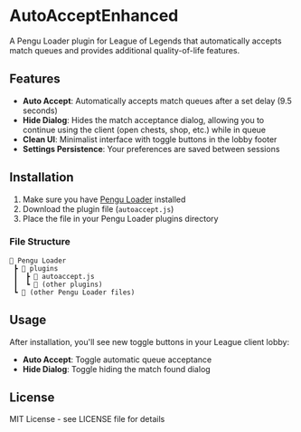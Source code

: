 # AutoAcceptEnhanced

A Pengu Loader plugin for League of Legends that automatically accepts match queues and provides additional quality-of-life features.

## Features

- **Auto Accept**: Automatically accepts match queues after a set delay (9.5 seconds)
- **Hide Dialog**: Hides the match acceptance dialog, allowing you to continue using the client (open chests, shop, etc.) while in queue
- **Clean UI**: Minimalist interface with toggle buttons in the lobby footer
- **Settings Persistence**: Your preferences are saved between sessions

## Installation

1. Make sure you have [Pengu Loader](https://pengu.lol) installed
2. Download the plugin file (`autoaccept.js`)
3. Place the file in your Pengu Loader plugins directory

### File Structure

```
📁 Pengu Loader
 ┣ 📁 plugins
 ┃  ┣ 📄 autoaccept.js
 ┃  ┗ 📁 (other plugins)
 ┗ 📁 (other Pengu Loader files)
```

## Usage

After installation, you'll see new toggle buttons in your League client lobby:
- **Auto Accept**: Toggle automatic queue acceptance
- **Hide Dialog**: Toggle hiding the match found dialog

## License

MIT License - see LICENSE file for details 